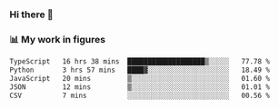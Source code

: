 ### Hi there 👋

### 📊 My work in figures

<!--START_SECTION:waka-->

```txt
TypeScript   16 hrs 38 mins  ███████████████████▒░░░░░   77.78 %
Python       3 hrs 57 mins   ████▓░░░░░░░░░░░░░░░░░░░░   18.49 %
JavaScript   20 mins         ▒░░░░░░░░░░░░░░░░░░░░░░░░   01.60 %
JSON         12 mins         ▒░░░░░░░░░░░░░░░░░░░░░░░░   01.01 %
CSV          7 mins          ░░░░░░░░░░░░░░░░░░░░░░░░░   00.56 %
```

<!--END_SECTION:waka-->
